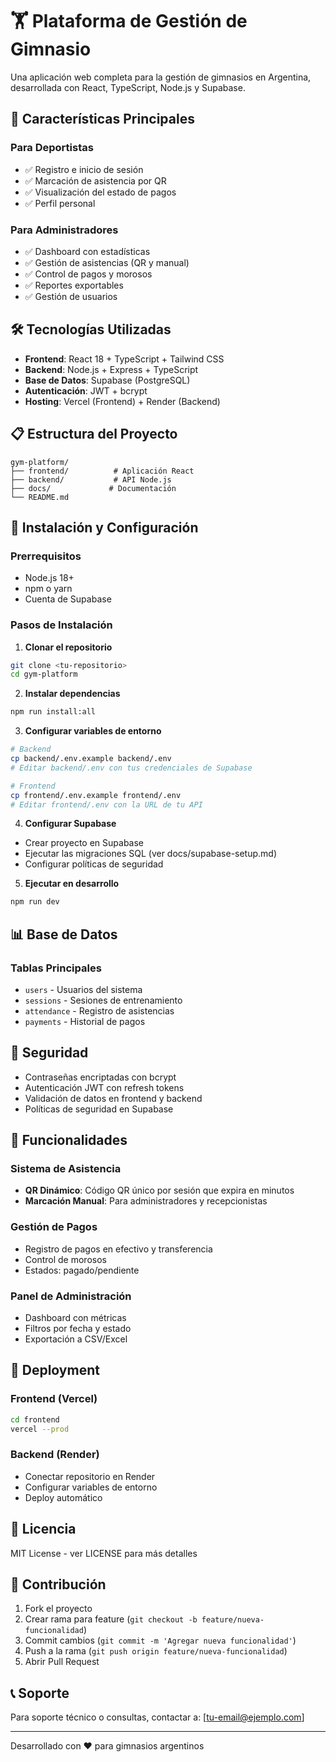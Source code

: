 # 🏋️ Plataforma de Gestión de Gimnasio

Una aplicación web completa para la gestión de gimnasios en Argentina, desarrollada con React, TypeScript, Node.js y Supabase.

## 🚀 Características Principales

### Para Deportistas
- ✅ Registro e inicio de sesión
- ✅ Marcación de asistencia por QR
- ✅ Visualización del estado de pagos
- ✅ Perfil personal

### Para Administradores
- ✅ Dashboard con estadísticas
- ✅ Gestión de asistencias (QR y manual)
- ✅ Control de pagos y morosos
- ✅ Reportes exportables
- ✅ Gestión de usuarios

## 🛠️ Tecnologías Utilizadas

- **Frontend**: React 18 + TypeScript + Tailwind CSS
- **Backend**: Node.js + Express + TypeScript
- **Base de Datos**: Supabase (PostgreSQL)
- **Autenticación**: JWT + bcrypt
- **Hosting**: Vercel (Frontend) + Render (Backend)

## 📋 Estructura del Proyecto

```
gym-platform/
├── frontend/          # Aplicación React
├── backend/           # API Node.js
├── docs/             # Documentación
└── README.md
```

## 🚀 Instalación y Configuración

### Prerrequisitos
- Node.js 18+
- npm o yarn
- Cuenta de Supabase

### Pasos de Instalación

1. **Clonar el repositorio**
```bash
git clone <tu-repositorio>
cd gym-platform
```

2. **Instalar dependencias**
```bash
npm run install:all
```

3. **Configurar variables de entorno**
```bash
# Backend
cp backend/.env.example backend/.env
# Editar backend/.env con tus credenciales de Supabase

# Frontend
cp frontend/.env.example frontend/.env
# Editar frontend/.env con la URL de tu API
```

4. **Configurar Supabase**
- Crear proyecto en Supabase
- Ejecutar las migraciones SQL (ver docs/supabase-setup.md)
- Configurar políticas de seguridad

5. **Ejecutar en desarrollo**
```bash
npm run dev
```

## 📊 Base de Datos

### Tablas Principales
- `users` - Usuarios del sistema
- `sessions` - Sesiones de entrenamiento
- `attendance` - Registro de asistencias
- `payments` - Historial de pagos

## 🔐 Seguridad

- Contraseñas encriptadas con bcrypt
- Autenticación JWT con refresh tokens
- Validación de datos en frontend y backend
- Políticas de seguridad en Supabase

## 📱 Funcionalidades

### Sistema de Asistencia
- **QR Dinámico**: Código QR único por sesión que expira en minutos
- **Marcación Manual**: Para administradores y recepcionistas

### Gestión de Pagos
- Registro de pagos en efectivo y transferencia
- Control de morosos
- Estados: pagado/pendiente

### Panel de Administración
- Dashboard con métricas
- Filtros por fecha y estado
- Exportación a CSV/Excel

## 🚀 Deployment

### Frontend (Vercel)
```bash
cd frontend
vercel --prod
```

### Backend (Render)
- Conectar repositorio en Render
- Configurar variables de entorno
- Deploy automático

## 📝 Licencia

MIT License - ver LICENSE para más detalles

## 🤝 Contribución

1. Fork el proyecto
2. Crear rama para feature (`git checkout -b feature/nueva-funcionalidad`)
3. Commit cambios (`git commit -m 'Agregar nueva funcionalidad'`)
4. Push a la rama (`git push origin feature/nueva-funcionalidad`)
5. Abrir Pull Request

## 📞 Soporte

Para soporte técnico o consultas, contactar a: [tu-email@ejemplo.com]

---

Desarrollado con ❤️ para gimnasios argentinos
